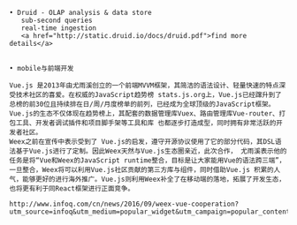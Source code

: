 
	• Druid - OLAP analysis & data store
	   sub-second queries
	   real-time ingestion
	   <a href="http://static.druid.io/docs/druid.pdf">find more details</a>
	   
	
	• mobile与前端开发
	
	Vue.js 是2013年由尤雨溪创立的一个前端MVVM框架，其简洁的语法设计、轻量快速的特点深受技术社区的喜爱。在权威的JavaScript趋势榜 stats.js.org上，Vue.js已经蹿升到了总榜的前30位且持续排在日/周/月度榜单的前列，已经成为全球顶级的JavaScript框架。 Vue.js的生态不仅体现在趋势榜上，其配套的数据管理库Vuex、路由管理库Vue-router、打包工具、开发者调试插件和项目脚手架等工具和库 也都逐步打造成型，同时拥有非常活跃的开发者社区。
	Weex之前在宣传中表示受到了 Vue.js的启发，遵守开源协议使用了它的部分代码，其DSL语法基于Vue.js进行了定制。因此Weex天然与Vue.js生态圈亲近，此次合作， 尤雨溪表示他的任务是将“Vue和Weex的JavaScript runtime整合，目标是让大家能用Vue的语法跨三端”，一旦整合，Weex将可以利用Vue.js社区贡献的第三方库与组件，同时借助Vue.js 积累的人气，能够更好的进行海外推广。Vue.js则利用Weex补全了在移动端的落地，拓展了开发生态，也将更有利于同React框架进行正面竞争。
	
	http://www.infoq.com/cn/news/2016/09/weex-vue-cooperation?utm_source=infoq&utm_medium=popular_widget&utm_campaign=popular_content_list&utm_content=homepage
	
